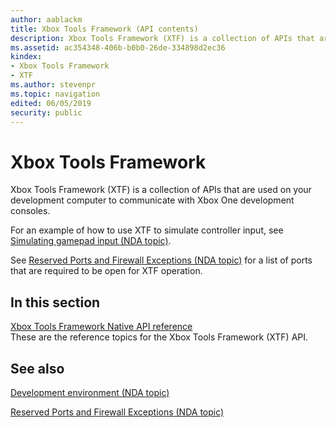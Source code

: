 ```yaml
---
author: aablackm
title: Xbox Tools Framework (API contents)
description: Xbox Tools Framework (XTF) is a collection of APIs that are used on your development computer to communicate    with Xbox One development consoles.
ms.assetid: ac354348-406b-b0b0-26de-334898d2ec36
kindex:
- Xbox Tools Framework
- XTF
ms.author: stevenpr
ms.topic: navigation
edited: 06/05/2019
security: public
---
```


# Xbox Tools Framework
Xbox Tools Framework (XTF) is a collection of APIs that are used on your development computer to communicate with Xbox One development consoles.   


For an example of how to use XTF to simulate controller input, see [Simulating gamepad input (NDA topic)](../../../test-automation-publishing/test-automation-publishing-overviews/test-automation-publishing-debugging/xtf-gamepad-input-testing.md).  


See [Reserved Ports and Firewall Exceptions (NDA topic)](../../../networking/overviews/reserved-ports-networking.md) for a list of ports that are required to be open for XTF operation.  

<a id="ID4EDB"></a>



## In this section  

[Xbox Tools Framework Native API reference](atoc-xtf-native.md)  
These are the reference topics for the Xbox Tools Framework (XTF) API.

<a id="ID4EJB"></a>



## See also  
 [Development environment (NDA topic)](../../../tools-console/gc-tools-console-toc.md)

 [Reserved Ports and Firewall Exceptions (NDA topic)](../../../networking/overviews/reserved-ports-networking.md)